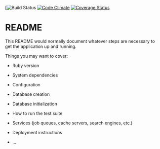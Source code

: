 [![Build Status](https://codeship.com/projects/d4c5e550-ecdb-0135-7954-3244ec35664b/status?branch=master)
[![Code Climate](https://codeclimate.com/github/shanlon800/running-log/badges/gpa.svg)](https://codeclimate.com/github/shanlon800/running-log)
[![Coverage Status](https://coveralls.io/repos/github/shanlon800/running-log/badge.svg?branch=master)](https://coveralls.io/github/shanlon800/running-log?branch=master)


# README

This README would normally document whatever steps are necessary to get the
application up and running.

Things you may want to cover:

* Ruby version

* System dependencies

* Configuration

* Database creation

* Database initialization

* How to run the test suite

* Services (job queues, cache servers, search engines, etc.)

* Deployment instructions

* ...
